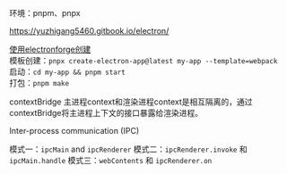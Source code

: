 环境：pnpm、pnpx

https://yuzhigang5460.gitbook.io/electron/


[使用electronforge创建](https://www.electronforge.io/)    
模板创建：`pnpx create-electron-app@latest my-app --template=webpack`  
启动：`cd my-app && pnpm start`  
打包：`pnpm make`  



contextBridge 
主进程context和渲染进程context是相互隔离的，通过contextBridge将主进程上下文的接口暴露给渲染进程。

Inter-process communication (IPC) 

模式一：`ipcMain` and `ipcRenderer`
模式二：`ipcRenderer.invoke` 和 `ipcMain.handle`
模式三：`webContents` 和  `ipcRenderer.on`  

